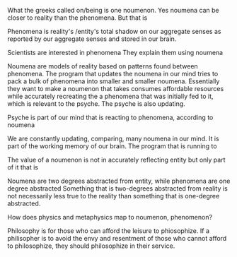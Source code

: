 What the greeks called on/being is one noumenon. Yes noumena can be closer to reality than the phenomena. But that is 

Phenomena is reality's /entity's total shadow on our aggregate senses as reported by our aggregate senses and stored in our brain.

Scientists are interested in phenomena
They explain them using noumena

Noumena are models of reality based on patterns found between phenomena. The program that updates the noumena in our mind tries to pack a bulk of phenomena into smaller and smaller noumena. Essentially they want to make a noumenon that takes consumes affordable resources while accurately recreating the a phenomena that was initially fed to it, which is relevant to the psyche. The psyche is also updating.

Psyche is part of our mind that is reacting to phenomena, according to noumena


We are constantly updating, comparing, many noumena in our mind. It is part of the working memory of our brain. The program that is running to 

The value of a noumenon is not in accurately reflecting entity but only part of it that is 

Noumena are two degrees abstracted from entity, while phenomena are one degree abstracted
Something that is two-degrees abstracted from reality is not necessarily less true to the reality than something that is one-degree abstracted.

How does physics and metaphysics map to noumenon, phenomenon?


Philosophy is for those who can afford the leisure to phiosophize. If a philisopher is to avoid the envy and resentment of those who cannot afford to philosophize, they should philosophize in their service.